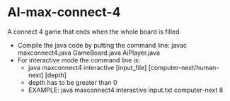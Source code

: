 # AI-max-connect-4
A connect 4 game that ends when the whole board is filled

- Compile the java code by putting the command line: javac maxconnect4.java GameBoard.java AiPlayer.java
- For interactive mode the command line is:
	- java maxconnect4 interactive [input_file] [computer-next/human-next] [depth]
    - depth has to be greater than 0
	- EXAMPLE: java maxconnect4 interactive input.txt computer-next 8
